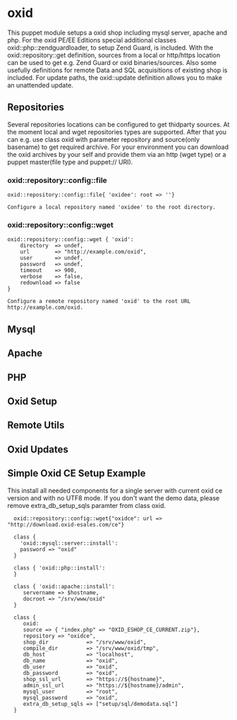 # oxid

This puppet module setups a oxid shop including mysql server, apache and php.
For the oxid PE/EE Editions special additional classes oxid::php::zendguardloader, to setup Zend Guard, is included.
With the oxid::repository::get definition, sources from a local or http/https location can be used to get e.g. Zend Guard or oxid binaries/sources.
Also some usefully definitions for remote Data and SQL acquisitions of existing shop is included.
For update paths, the oxid::update definition allows you to make an unattended update.  

## Repositories
Several repositories locations can be configured to get thidparty sources.
At the moment local and wget repositories types are supported.
After that you can e.g. use class oxid with parameter repository and source(only basename) to get required archive.
For your environment you can download the oxid archives by your self and provide them via an http (wget type) or a puppet master(file type and puppet:// URI).
  
### oxid::repository::config::file
	oxid::repository::config::file{ 'oxidee': root => ''}
	
	Configure a local repository named 'oxidee' to the root directory.
	 
### oxid::repository::config::wget
	oxid::repository::config::wget { 'oxid':
  		directory  => undef,
  		url		   => "http://example.com/oxid",
  		user       => undef,
  		password   => undef,
  		timeout    => 900,
  		verbose    => false,
  		redownload => false
  	}
  	
  	Configure a remote repository named 'oxid' to the root URL http://example.com/oxid.
  	
## Mysql
 
## Apache
 
## PHP
 
## Oxid Setup
 
## Remote Utils
 
## Oxid Updates
 
## Simple Oxid CE Setup Example
This install all needed components for a single server with current oxid ce version and with no UTF8 mode.
If you don't want the demo data, please remove extra_db_setup_sqls paramter from class oxid.

```puppet
  oxid::repository::config::wget{"oxidce": url => "http://download.oxid-esales.com/ce"}
  
  class {
    'oxid::mysql::server::install': 
    password => "oxid"
  }  
  
  class { 'oxid::php::install': 
  }
  
  class { 'oxid::apache::install':
  	 servername => $hostname,
     docroot => "/srv/www/oxid"
  }
  
  class {
     oxid: 
     source => { "index.php" => "OXID_ESHOP_CE_CURRENT.zip"},
     repository => "oxidce",
     shop_dir            => "/srv/www/oxid",
  	 compile_dir         => "/srv/www/oxid/tmp",
  	 db_host             => "localhost",
  	 db_name             => "oxid",
  	 db_user             => "oxid",
  	 db_password         => "oxid",
     shop_ssl_url        => "https://${hostname}",
  	 admin_ssl_url       => "https://${hostname}/admin",
  	 mysql_user          => "root",
     mysql_password      => "oxid",
     extra_db_setup_sqls => ["setup/sql/demodata.sql"]
  }
```